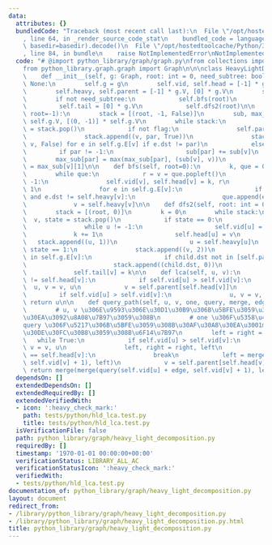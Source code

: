 ```yaml
---
data:
  attributes: {}
  bundledCode: "Traceback (most recent call last):\n  File \"/opt/hostedtoolcache/Python/3.8.5/x64/lib/python3.8/site-packages/onlinejudge_verify/documentation/build.py\"\
    , line 64, in _render_source_code_stat\n    bundled_code = language.bundle(stat.path,\
    \ basedir=basedir).decode()\n  File \"/opt/hostedtoolcache/Python/3.8.5/x64/lib/python3.8/site-packages/onlinejudge_verify/languages/python.py\"\
    , line 84, in bundle\n    raise NotImplementedError\nNotImplementedError\n"
  code: "# @import python_library/graph/graph.py\nfrom collections import deque\n\n\
    from python_library.graph.graph import Graph\n\n\nclass HeavyLightDecomposition:\n\
    \    def __init__(self, g: Graph, root: int = 0, need_subtree: bool = False) ->\
    \ None:\n        self.g = g\n        self.vid, self.head = [-1] * g.V, [0] * g.V\n\
    \        self.heavy, self.parent = [-1] * g.V, [0] * g.V\n        self.dfs(root)\n\
    \        if not need_subtree:\n            self.bfs(root)\n        else:\n   \
    \         self.tail = [0] * g.V\n            self.dfs2(root)\n\n    def dfs(self,\
    \ root=-1):\n        stack = [(root, -1, False)]\n        sub, max_sub = [1] *\
    \ self.g.V, [(0, -1)] * self.g.V\n        while stack:\n            v, par, flag\
    \ = stack.pop()\n            if not flag:\n                self.parent[v] = par\n\
    \                stack.append((v, par, True))\n                stack.extend((e.dst,\
    \ v, False) for e in self.g.E[v] if e.dst != par)\n            else:\n       \
    \         if par != -1:\n                    sub[par] += sub[v]\n            \
    \        max_sub[par] = max(max_sub[par], (sub[v], v))\n                self.heavy[v]\
    \ = max_sub[v][1]\n\n    def bfs(self, root=0):\n        k, que = 0, deque([root])\n\
    \        while que:\n            r = v = que.popleft()\n            while v !=\
    \ -1:\n                self.vid[v], self.head[v] = k, r\n                k +=\
    \ 1\n                for e in self.g.E[v]:\n                    if e.dst != self.parent[v]\
    \ and e.dst != self.heavy[v]:\n                        que.append(e.dst)\n   \
    \             v = self.heavy[v]\n\n    def dfs2(self, root: int = 0) -> None:\n\
    \        stack = [(root, 0)]\n        k = 0\n        while stack:\n          \
    \  v, state = stack.pop()\n            if state == 0:\n                u = v\n\
    \                while u != -1:\n                    self.vid[u] = k\n       \
    \             k += 1\n                    self.head[u] = v\n                 \
    \   stack.append((u, 1))\n                    u = self.heavy[u]\n            elif\
    \ state == 1:\n                stack.append((v, 2))\n                for child\
    \ in self.g.E[v]:\n                    if child.dst not in [self.parent[v], self.heavy[v]]:\n\
    \                        stack.append((child.dst, 0))\n            else:\n   \
    \             self.tail[v] = k\n\n    def lca(self, u, v):\n        while self.head[u]\
    \ != self.head[v]:\n            if self.vid[u] > self.vid[v]:\n              \
    \  u, v = v, u\n            v = self.parent[self.head[v]]\n        else:\n   \
    \         if self.vid[u] > self.vid[v]:\n                u, v = v, u\n       \
    \ return u\n\n    def query_path(self, u, v, one, query, merge, edge: bool = False):\n\
    \        # u, v \u306E\u9593\u306E\u30D1\u30B9\u306B\u5BFE\u3059\u308B\u30AF\u30A8\
    \u30EA\u3092\u8A08\u7B97\u3059\u308B\n        # one \u306F\u5358\u4F4D\u5143\u3001\
    query \u306F\u5217\u306B\u5BFE\u3059\u308B\u30AF\u30A8\u30EA\u3001merge \u306F\
    \u30DE\u30FC\u30B8\u3059\u308B\u6F14\u7B97\n        left = right = one\n     \
    \   while True:\n            if self.vid[u] > self.vid[v]:\n                u,\
    \ v = v, u\n                left, right = right, left\n            if self.head[u]\
    \ == self.head[v]:\n                break\n            left = merge(query(self.vid[self.head[v]],\
    \ self.vid[v] + 1), left)\n            v = self.parent[self.head[v]]\n       \
    \ return merge(merge(query(self.vid[u] + edge, self.vid[v] + 1), left), right)\n"
  dependsOn: []
  extendedDependsOn: []
  extendedRequiredBy: []
  extendedVerifiedWith:
  - icon: ':heavy_check_mark:'
    path: tests/python/hld_lca.test.py
    title: tests/python/hld_lca.test.py
  isVerificationFile: false
  path: python_library/graph/heavy_light_decomposition.py
  requiredBy: []
  timestamp: '1970-01-01 00:00:00+00:00'
  verificationStatus: LIBRARY_ALL_AC
  verificationStatusIcon: ':heavy_check_mark:'
  verifiedWith:
  - tests/python/hld_lca.test.py
documentation_of: python_library/graph/heavy_light_decomposition.py
layout: document
redirect_from:
- /library/python_library/graph/heavy_light_decomposition.py
- /library/python_library/graph/heavy_light_decomposition.py.html
title: python_library/graph/heavy_light_decomposition.py
---
```


